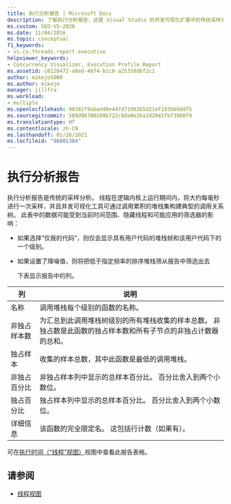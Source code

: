 ```yaml
---
title: 执行分析报告 | Microsoft Docs
description: 了解执行分析报告，这是 Visual Studio 的并发可视化扩展中的传统采样分析。
ms.custom: SEO-VS-2020
ms.date: 11/04/2016
ms.topic: conceptual
f1_keywords:
- vs.cv.threads.report.execution
helpviewer_keywords:
- Concurrency Visualizer, Execution Profile Report
ms.assetid: c8128472-a8ed-46f4-b1c8-a25358d6f2c1
author: mikejo5000
ms.author: mikejo
manager: jillfra
ms.workload:
- multiple
ms.openlocfilehash: 98361f9abad40e447d7198265d21ef193bb9ddf5
ms.sourcegitcommit: 589d96700208bf22c8da9e26a1d2041fbf39b8f9
ms.translationtype: HT
ms.contentlocale: zh-CN
ms.lasthandoff: 01/26/2021
ms.locfileid: "98801384"
---
```

# <a name="execution-profile-report"></a>执行分析报告
执行分析报告是传统的采样分析。 线程在逻辑内核上运行期间内，将大约每毫秒进行一次采样，并且并发可视化工具可通过调用累积的堆栈集构建典型的调用关系树。 此表中的数据可能受到当前时间范围、隐藏线程和可能应用的筛选器的影响：

- 如果选择“仅我的代码”，则仅会显示具有用户代码的堆栈帧和该用户代码下的一个级别。

- 如果设置了降噪值，则将把低于指定频率的排序堆栈筛从报告中筛选出去

  下表显示报告中的列。

|列|说明|
|------------|-----------------|
|名称|调用堆栈每个级别的函数的名称。|
|非独占样本数|为汇总到此调用堆栈树级别的所有堆栈收集的样本总数。 非独占数是此函数的独占样本数和所有子节点的非独占计数器的总和。|
|独占样本|收集的样本总数，其中此函数是最低的调用堆栈。|
|非独占百分比|非独占样本列中显示的总样本百分比。 百分比舍入到两个小数位。|
|独占百分比|独占样本列中显示的总样本百分比。 百分比舍入到两个小数位。|
|详细信息|该函数的完全限定名。 这包括行计数（如果有）。|

 可在[执行时间（“线程”视图）](../profiling/execution-time-threads-view.md)视图中查看此报告表格。

## <a name="see-also"></a>请参阅
- [线程视图](../profiling/threads-view-parallel-performance.md)